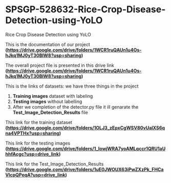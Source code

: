 # SPSGP-528632-Rice-Crop-Disease-Detection-using-YoLO
Rice Crop Disease Detection using YoLO

This is the documentation of our project **(https://drive.google.com/drive/folders/1WCR1ruQAUn1u4Os-hJkq1MJ0yT30BlW8?usp=sharing)**

The overall project file is presented in this drive link **(https://drive.google.com/drive/folders/1WCR1ruQAUn1u4Os-hJkq1MJ0yT30BlW8?usp=sharing)** 


This is the links of datasets: we have three things in the project 
1) **Training images** dataset with labeling
2) **Testing images** without labelling
3) After we completion of the detector.py file it ill genarate the **Test_Image_Detection_Results** file

This link for the training dataset **(https://drive.google.com/drive/folders/1OLJ3_zEpxCgWSV80vUalXS6qna4VPTHx?usp=sharing)**

This link for the testing images **(https://drive.google.com/drive/folders/1_IowjWRA7yoAMLqccr1QRU1aUhhfAcgc?usp=drive_link)**

This link for the Test_Image_Detection_Results **(https://drive.google.com/drive/folders/1uE0JWOUX63iPwZXzPk_FHCaVlcpQPeqA?usp=drive_link)**
